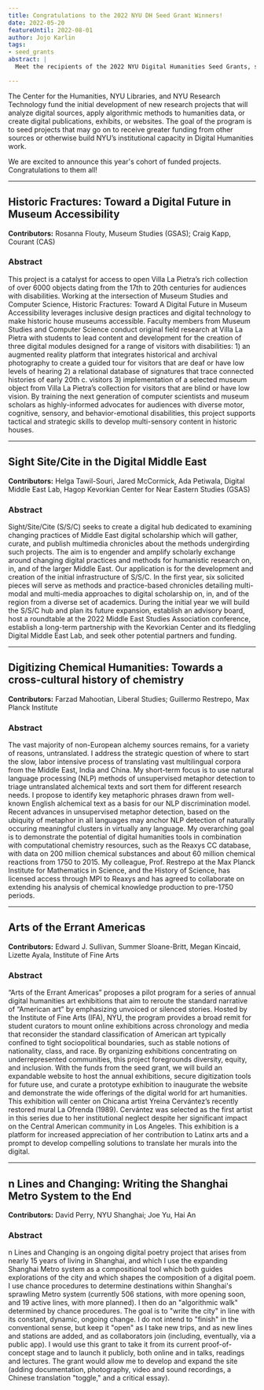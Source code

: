 ```yaml
---
title: Congratulations to the 2022 NYU DH Seed Grant Winners!
date: 2022-05-20
featureUntil: 2022-08-01
author: Jojo Karlin
tags:
- seed_grants
abstract: |
  Meet the recipients of the 2022 NYU Digital Humanities Seed Grants, sponsored by the NYU Center for Humanities, NYU Libraries, and NYU Research Technology.

---
```

The Center for the Humanities, NYU Libraries, and NYU Research Technology fund the initial development of new research projects that will analyze digital sources, apply algorithmic methods to humanities data, or create digital publications, exhibits, or websites. The goal of the program is to seed projects that may go on to receive greater funding from other sources or otherwise build NYU’s institutional capacity in Digital Humanities work.

We are excited to announce this year's cohort of funded projects. Congratulations to them all!

---------

## Historic Fractures: Toward a Digital Future in Museum Accessibility

**Contributors:** Rosanna Flouty, Museum Studies (GSAS); Craig Kapp, Courant (CAS)

### Abstract

This project is a catalyst for access to open Villa La Pietra’s rich collection of over 6000 objects dating from the 17th to 20th centuries for audiences with disabilities. Working at the intersection of Museum Studies and Computer Science, Historic Fractures: Toward A Digital Future in Museum Accessibility leverages inclusive design practices and digital technology to make historic house museums accessible. Faculty members from Museum Studies and Computer Science conduct original field research at Villa La Pietra with students to lead content and development for the creation of three digital modules designed for a range of visitors with disabilities: 1) an augmented reality platform that integrates historical and archival photography to create a guided tour for visitors that are deaf or have low levels of hearing 2) a relational database of signatures that trace connected histories of early 20th c. visitors 3) implementation of a selected museum object from Villa La Pietra’s collection for visitors that are blind or have low vision. By training the next generation of computer scientists and museum scholars as highly-informed advocates for audiences with diverse motor, cognitive, sensory, and behavior-emotional disabilities, this project supports tactical and strategic skills to develop multi-sensory content in historic houses.

---------

## Sight Site/Cite in the Digital Middle East

**Contributors:** Helga Tawil-Souri, Jared McCormick, Ada Petiwala, Digital Middle East Lab, Hagop Kevorkian Center for Near Eastern Studies (GSAS)

### Abstract
Sight/Site/Cite (S/S/C) seeks to create a digital hub dedicated to examining changing practices of Middle East digital scholarship which will gather, curate, and publish multimedia chronicles about the methods undergirding such projects. The aim is to engender and amplify scholarly exchange around changing digital practices and methods for humanistic research on, in, and of the larger Middle East. Our application is for the development and creation of the initial infrastructure of S/S/C. In the first year, six solicited pieces will serve as methods and practice-based chronicles detailing multi-modal and multi-media approaches to digital scholarship on, in, and of the region from a diverse set of academics. During the initial year we will build the S/S/C hub and plan its future expansion, establish an advisory board, host a roundtable at the 2022 Middle East Studies Association conference, establish a long-term partnership with the Kevorkian Center and its fledgling Digital Middle East Lab, and seek other potential partners and funding.

---------

## Digitizing Chemical Humanities: Towards a cross-cultural history of chemistry

**Contributors:** Farzad Mahootian, Liberal Studies; Guillermo Restrepo, Max Planck Institute

### Abstract
The vast majority of non-European alchemy sources remains, for a variety of reasons, untranslated. I address the strategic question of where to start the slow, labor intensive process of translating vast multilingual corpora from the Middle East, India and China. My short-term focus is to use natural language processing (NLP) methods of unsupervised metaphor detection to triage untranslated alchemical texts and sort them for different research needs. I propose to identify key metaphoric phrases drawn from well-known English alchemical text as a basis for our NLP discrimination model. Recent advances in unsupervised metaphor detection, based on the ubiquity of metaphor in all languages may anchor NLP detection of naturally occuring meaningful clusters in virtually any language. My overarching goal is to demonstrate the potential of digital humanities tools in combination with computational chemistry resources, such as the Reaxys CC database, with data on 200 million chemical substances and about 60 million chemical reactions from 1750 to 2015. My colleague, Prof. Restrepo at the Max Planck Institute for Mathematics in Science, and the History of Science, has licensed access through MPI to Reaxys and has agreed to collaborate on extending his analysis of chemical knowledge production to pre-1750 periods.

---------

## Arts of the Errant Americas

**Contributors:** Edward J. Sullivan, Summer Sloane-Britt, Megan Kincaid, Lizette Ayala, Institute of Fine Arts

### Abstract
“Arts of the Errant Americas” proposes a pilot program for a series of annual digital humanities art exhibitions that aim to reroute the standard narrative of “American art” by emphasizing unvoiced or silenced stories. Hosted by the Institute of Fine Arts (IFA), NYU, the program provides a broad remit for student curators to mount online exhibitions across chronology and media that reconsider the standard classification of American art typically confined to tight sociopolitical boundaries, such as stable notions of nationality, class, and race. By organizing exhibitions concentrating on underrepresented communities, this project foregrounds diversity, equity, and inclusion. With the funds from the seed grant, we will build an expandable website to host the annual exhibitions, secure digitization tools for future use, and curate a prototype exhibition to inaugurate the website and demonstrate the wide offerings of the digital world for art humanities. This exhibition will center on Chicana artist Yreina Cervántez’s recently restored mural La Ofrenda (1989). Cervántez was selected as the first artist in this series due to her institutional neglect despite her significant impact on the Central American community in Los Angeles. This exhibition is a platform for increased appreciation of her contribution to Latinx arts and a prompt to develop compelling solutions to translate her murals into the digital.

---------

## n Lines and Changing: Writing the Shanghai Metro System to the End

**Contributors:** David Perry, NYU Shanghai; Joe Yu, Hai An

### Abstract
n Lines and Changing is an ongoing digital poetry project that arises from nearly 15 years of living in Shanghai, and which I use the expanding Shanghai Metro system as a compositional tool which both guides explorations of the city and which shapes the composition of a digital poem. I use chance procedures to determine destinations within Shanghai's sprawling Metro system (currently 506 stations, with more opening soon, and 19 active lines, with more planned). I then do an "algorithmic walk" determined by chance procedures. The goal is to "write the city" in line with its constant, dynamic, ongoing change. I do not intend to "finish" in the conventional sense, but keep it "open" as I take new trips, and as new lines and stations are added, and as collaborators join (including, eventually, via a public app). I would use this grant to take it from its current proof-of-concept stage and to launch it publicly, both online and in talks, readings and lectures. The grant would allow me to develop and expand the site (adding documentation, photography, video and sound recordings, a Chinese translation "toggle," and a critical essay).
